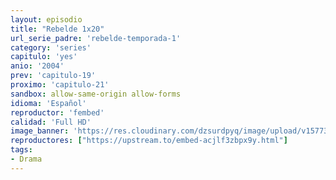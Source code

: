 ```yaml
---
layout: episodio
title: "Rebelde 1x20"
url_serie_padre: 'rebelde-temporada-1'
category: 'series'
capitulo: 'yes'
anio: '2004'
prev: 'capitulo-19'
proximo: 'capitulo-21'
sandbox: allow-same-origin allow-forms
idioma: 'Español'
reproductor: 'fembed'
calidad: 'Full HD'
image_banner: 'https://res.cloudinary.com/dzsurdpyq/image/upload/v1577313723/rebelde-temporada-1-min.jpg'
reproductores: ["https://upstream.to/embed-acjlf3zbpx9y.html"]
tags:
- Drama
---
```












